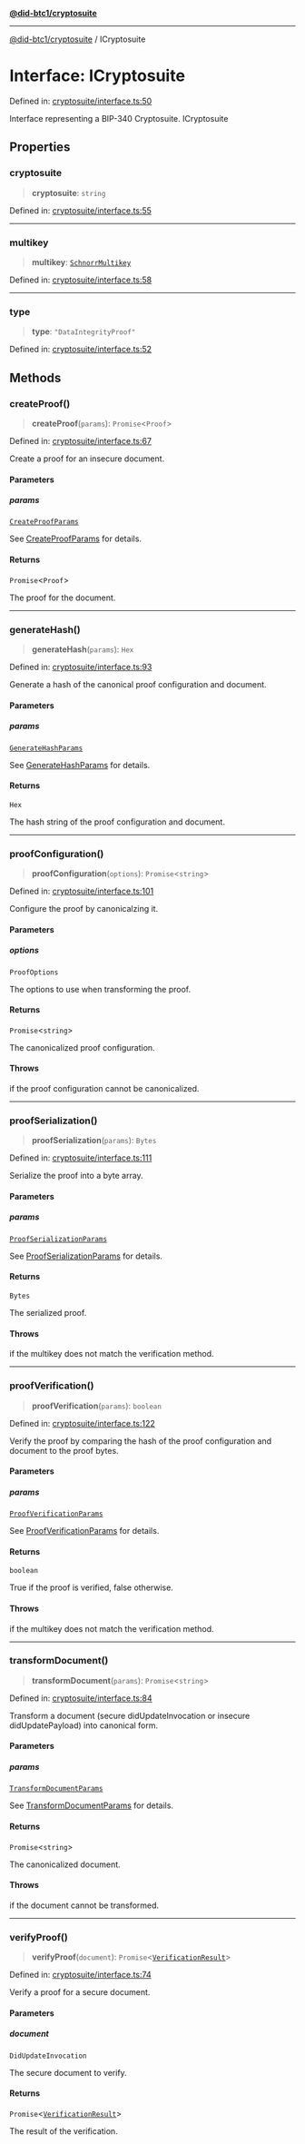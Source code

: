 [**@did-btc1/cryptosuite**](../README.md)

***

[@did-btc1/cryptosuite](../globals.md) / ICryptosuite

# Interface: ICryptosuite

Defined in: [cryptosuite/interface.ts:50](https://github.com/dcdpr/did-btc1-js/blob/751aedd75738c26882a2149e644ae32b9e424707/packages/cryptosuite/src/cryptosuite/interface.ts#L50)

Interface representing a BIP-340 Cryptosuite.
 ICryptosuite

## Properties

### cryptosuite

> **cryptosuite**: `string`

Defined in: [cryptosuite/interface.ts:55](https://github.com/dcdpr/did-btc1-js/blob/751aedd75738c26882a2149e644ae32b9e424707/packages/cryptosuite/src/cryptosuite/interface.ts#L55)

***

### multikey

> **multikey**: [`SchnorrMultikey`](../classes/SchnorrMultikey.md)

Defined in: [cryptosuite/interface.ts:58](https://github.com/dcdpr/did-btc1-js/blob/751aedd75738c26882a2149e644ae32b9e424707/packages/cryptosuite/src/cryptosuite/interface.ts#L58)

***

### type

> **type**: `"DataIntegrityProof"`

Defined in: [cryptosuite/interface.ts:52](https://github.com/dcdpr/did-btc1-js/blob/751aedd75738c26882a2149e644ae32b9e424707/packages/cryptosuite/src/cryptosuite/interface.ts#L52)

## Methods

### createProof()

> **createProof**(`params`): `Promise`\<`Proof`\>

Defined in: [cryptosuite/interface.ts:67](https://github.com/dcdpr/did-btc1-js/blob/751aedd75738c26882a2149e644ae32b9e424707/packages/cryptosuite/src/cryptosuite/interface.ts#L67)

Create a proof for an insecure document.

#### Parameters

##### params

[`CreateProofParams`](CreateProofParams.md)

See [CreateProofParams](CreateProofParams.md) for details.

#### Returns

`Promise`\<`Proof`\>

The proof for the document.

***

### generateHash()

> **generateHash**(`params`): `Hex`

Defined in: [cryptosuite/interface.ts:93](https://github.com/dcdpr/did-btc1-js/blob/751aedd75738c26882a2149e644ae32b9e424707/packages/cryptosuite/src/cryptosuite/interface.ts#L93)

Generate a hash of the canonical proof configuration and document.

#### Parameters

##### params

[`GenerateHashParams`](GenerateHashParams.md)

See [GenerateHashParams](GenerateHashParams.md) for details.

#### Returns

`Hex`

The hash string of the proof configuration and document.

***

### proofConfiguration()

> **proofConfiguration**(`options`): `Promise`\<`string`\>

Defined in: [cryptosuite/interface.ts:101](https://github.com/dcdpr/did-btc1-js/blob/751aedd75738c26882a2149e644ae32b9e424707/packages/cryptosuite/src/cryptosuite/interface.ts#L101)

Configure the proof by canonicalzing it.

#### Parameters

##### options

`ProofOptions`

The options to use when transforming the proof.

#### Returns

`Promise`\<`string`\>

The canonicalized proof configuration.

#### Throws

if the proof configuration cannot be canonicalized.

***

### proofSerialization()

> **proofSerialization**(`params`): `Bytes`

Defined in: [cryptosuite/interface.ts:111](https://github.com/dcdpr/did-btc1-js/blob/751aedd75738c26882a2149e644ae32b9e424707/packages/cryptosuite/src/cryptosuite/interface.ts#L111)

Serialize the proof into a byte array.

#### Parameters

##### params

[`ProofSerializationParams`](ProofSerializationParams.md)

See [ProofSerializationParams](ProofSerializationParams.md) for details.

#### Returns

`Bytes`

The serialized proof.

#### Throws

if the multikey does not match the verification method.

***

### proofVerification()

> **proofVerification**(`params`): `boolean`

Defined in: [cryptosuite/interface.ts:122](https://github.com/dcdpr/did-btc1-js/blob/751aedd75738c26882a2149e644ae32b9e424707/packages/cryptosuite/src/cryptosuite/interface.ts#L122)

Verify the proof by comparing the hash of the proof configuration and document to the proof bytes.

#### Parameters

##### params

[`ProofVerificationParams`](ProofVerificationParams.md)

See [ProofVerificationParams](ProofVerificationParams.md) for details.

#### Returns

`boolean`

True if the proof is verified, false otherwise.

#### Throws

if the multikey does not match the verification method.

***

### transformDocument()

> **transformDocument**(`params`): `Promise`\<`string`\>

Defined in: [cryptosuite/interface.ts:84](https://github.com/dcdpr/did-btc1-js/blob/751aedd75738c26882a2149e644ae32b9e424707/packages/cryptosuite/src/cryptosuite/interface.ts#L84)

Transform a document (secure didUpdateInvocation or insecure didUpdatePayload) into canonical form.

#### Parameters

##### params

[`TransformDocumentParams`](TransformDocumentParams.md)

See [TransformDocumentParams](TransformDocumentParams.md) for details.

#### Returns

`Promise`\<`string`\>

The canonicalized document.

#### Throws

if the document cannot be transformed.

***

### verifyProof()

> **verifyProof**(`document`): `Promise`\<[`VerificationResult`](VerificationResult.md)\>

Defined in: [cryptosuite/interface.ts:74](https://github.com/dcdpr/did-btc1-js/blob/751aedd75738c26882a2149e644ae32b9e424707/packages/cryptosuite/src/cryptosuite/interface.ts#L74)

Verify a proof for a secure document.

#### Parameters

##### document

`DidUpdateInvocation`

The secure document to verify.

#### Returns

`Promise`\<[`VerificationResult`](VerificationResult.md)\>

The result of the verification.
